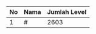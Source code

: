 | No | Nama            | Jumlah Level |
|----|-----------------|--------------|
| 1  | #    |    2603        |
